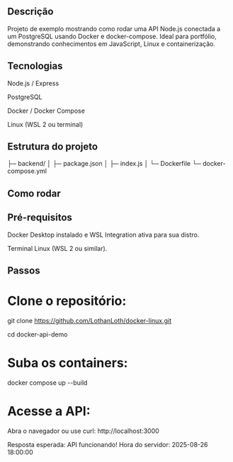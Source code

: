 ## Descrição
Projeto de exemplo mostrando como rodar uma API Node.js conectada a um PostgreSQL usando Docker e docker-compose. Ideal para portfólio, demonstrando conhecimentos em JavaScript, Linux e containerização.

## Tecnologias

Node.js / Express

PostgreSQL

Docker / Docker Compose

Linux (WSL 2 ou terminal)

## Estrutura do projeto
├─ backend/
│ ├─ package.json
│ ├─ index.js
│ └─ Dockerfile
└─ docker-compose.yml

## Como rodar
## Pré-requisitos

Docker Desktop instalado e WSL Integration ativa para sua distro.

Terminal Linux (WSL 2 ou similar).

## Passos

# Clone o repositório:
git clone https://github.com/LothanLoth/docker-linux.git

cd docker-api-demo

# Suba os containers:
docker compose up --build

# Acesse a API:

Abra o navegador ou use curl: http://localhost:3000

Resposta esperada: API funcionando! Hora do servidor: 2025-08-26 18:00:00
